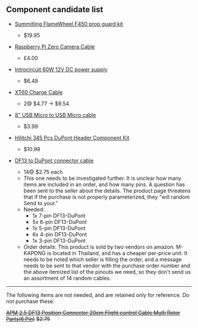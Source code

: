 ## Component candidate list

- [Summitling FlameWheel F450 prop guard kit](https://www.amazon.com/Summitlink%C2%AE-Flamewheel-Guard-Tool-Free-Guards/dp/B00O5O1U0G)
  - $19.95

- [Raspberry Pi Zero Camera Cable](https://shop.pimoroni.com/products/camera-cable-raspberry-pi-zero-edition)
  - £4.00

- [Introcircuit 60W 12V DC power supply](https://amzn.com/B0023Y9EQC)
  - $6.48

- [XT60 Charge Cable](https://amzn.com/B00CD9QN3Y)
  - 2@ $4.77 -> $9.54

- [8" USB Micro to USB Micro cable](https://amzn.com/B00N1SHTKM)
  - $3.99

- [Hilitchi 345 Pcs DuPont Header Component Kit](http://a.co/8WBl9A9)
  - $10.99

- [DF13 to DuPont connector cable](http://a.co/fo7HYC4)
  - 14@ $2.75 each
  - This one needs to be investigated further. It is unclear how many items are included in an order, and how many pins. A question has been sent to the seller about the details. The product page threatens that if the purchase is not properly parameterized, they "will random Send to your."
  - Needed:
    - 1x 7-pin DF13-DuPont
    - 5x 6-pin DF13-DuPont
    - 1x 5-pin DF13-DuPont
    - 6x 4-pin DF13-DuPont
    - 1x 3-pin DF13-DuPont
  - Order details: This product is sold by two vendors on amazon. M-KAPONG is located in Thailand, and has a cheaper per-price unit. It needs to be noted which seller is filling the order, and a message needs to be sent to that vendor with the purchase order number and the above itemized list of the pinouts we need, so they don't send us an assortment of 14 random cables.

--------------------------------------------------------------------------------------

The following items are not needed, and are retained only for reference. Do not purchase these:

  ~~[APM 2.5 DF13 Position Connector 20cm Flight control Cable Multi Rotor Parts(6 Pin)](https://amzn.com/B013HZ2MI2)~~
    ~~$2.75~~
